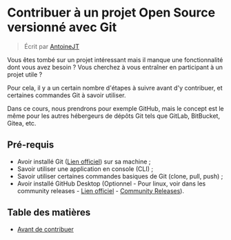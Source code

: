 # Contribuer à un projet Open Source versionné avec Git

> Écrit par [AntoineJT](https://github.com/AntoineJT)

Vous êtes tombé sur un projet intéressant mais il manque une fonctionnalité dont vous avez besoin ? Vous cherchez à vous entraîner en participant à un projet utile ?

Pour cela, il y a un certain nombre d'étapes à suivre avant d'y contribuer, et certaines commandes Git à savoir utiliser.

Dans ce cours, nous prendrons pour exemple GitHub, mais le concept est le même pour les autres hébergeurs de dépôts Git tels que GitLab, BitBucket, Gitea, etc.

## Pré-requis

- Avoir installé Git ([Lien officiel](https://git-scm.com/)) sur sa machine ;
- Savoir utiliser une application en console (CLI) ;
- Savoir utiliser certaines commandes basiques de Git (clone, pull, push) ;
- Avoir installé GitHub Desktop (Optionnel - Pour linux, voir dans les community releases - [Lien officiel](https://desktop.github.com/) - [Community Releases](https://github.com/desktop/desktop#community-releases)).

## Table des matières 

- [Avant de contribuer](fr/AVANT_TOUT.md)
